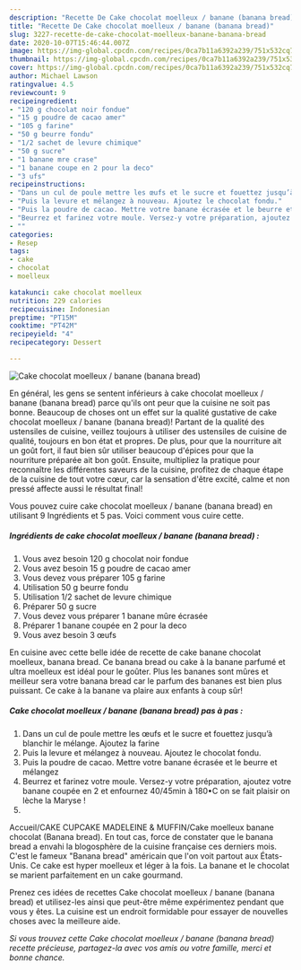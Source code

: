 ```yaml
---
description: "Recette De Cake chocolat moelleux / banane (banana bread)"
title: "Recette De Cake chocolat moelleux / banane (banana bread)"
slug: 3227-recette-de-cake-chocolat-moelleux-banane-banana-bread
date: 2020-10-07T15:46:44.007Z
image: https://img-global.cpcdn.com/recipes/0ca7b11a6392a239/751x532cq70/cake-chocolat-moelleux-banane-banana-bread-photo-principale-de-la-recette.jpg
thumbnail: https://img-global.cpcdn.com/recipes/0ca7b11a6392a239/751x532cq70/cake-chocolat-moelleux-banane-banana-bread-photo-principale-de-la-recette.jpg
cover: https://img-global.cpcdn.com/recipes/0ca7b11a6392a239/751x532cq70/cake-chocolat-moelleux-banane-banana-bread-photo-principale-de-la-recette.jpg
author: Michael Lawson
ratingvalue: 4.5
reviewcount: 9
recipeingredient:
- "120 g chocolat noir fondue"
- "15 g poudre de cacao amer"
- "105 g farine"
- "50 g beurre fondu"
- "1/2 sachet de levure chimique"
- "50 g sucre"
- "1 banane mre crase"
- "1 banane coupe en 2 pour la deco"
- "3 ufs"
recipeinstructions:
- "Dans un cul de poule mettre les œufs et le sucre et fouettez jusqu’à blanchir le mélange. Ajoutez la farine"
- "Puis la levure et mélangez à nouveau. Ajoutez le chocolat fondu."
- "Puis la poudre de cacao. Mettre votre banane écrasée et le beurre et mélangez"
- "Beurrez et farinez votre moule. Versez-y votre préparation, ajoutez votre banane coupée en 2 et enfournez 40/45min à 180•C on se fait plaisir on lèche la Maryse !"
- ""
categories:
- Resep
tags:
- cake
- chocolat
- moelleux

katakunci: cake chocolat moelleux 
nutrition: 229 calories
recipecuisine: Indonesian
preptime: "PT15M"
cooktime: "PT42M"
recipeyield: "4"
recipecategory: Dessert

---
```



![Cake chocolat moelleux / banane (banana bread)](https://img-global.cpcdn.com/recipes/0ca7b11a6392a239/751x532cq70/cake-chocolat-moelleux-banane-banana-bread-photo-principale-de-la-recette.jpg)

En général, les gens se sentent inférieurs à cake chocolat moelleux / banane (banana bread) parce qu'ils ont peur que la cuisine ne soit pas bonne. Beaucoup de choses ont un effet sur la qualité gustative de cake chocolat moelleux / banane (banana bread)! Partant de la qualité des ustensiles de cuisine, veillez toujours à utiliser des ustensiles de cuisine de qualité, toujours en bon état et propres. De plus, pour que la nourriture ait un goût fort, il faut bien sûr utiliser beaucoup d'épices pour que la nourriture préparée ait bon goût. Ensuite, multipliez la pratique pour reconnaître les différentes saveurs de la cuisine, profitez de chaque étape de la cuisine de tout votre cœur, car la sensation d'être excité, calme et non pressé affecte aussi le résultat final!

<!--inarticleads1-->

Vous pouvez cuire cake chocolat moelleux / banane (banana bread) en utilisant 9 Ingrédients et 5 pas. Voici comment vous cuire cette.

##### Ingrédients de cake chocolat moelleux / banane (banana bread) :

1. Vous avez besoin 120 g chocolat noir fondue
1. Vous avez besoin 15 g poudre de cacao amer
1. Vous devez vous préparer 105 g farine
1. Utilisation 50 g beurre fondu
1. Utilisation 1/2 sachet de levure chimique
1. Préparer 50 g sucre
1. Vous devez vous préparer 1 banane mûre écrasée
1. Préparer 1 banane coupée en 2 pour la deco
1. Vous avez besoin 3 œufs


En cuisine avec cette belle idée de recette de cake banane chocolat moelleux, banana bread. Ce banana bread ou cake à la banane parfumé et ultra moelleux est idéal pour le goûter. Plus les bananes sont mûres et meilleur sera votre banana bread car le parfum des bananes est bien plus puissant. Ce cake à la banane va plaire aux enfants à coup sûr! 

<!--inarticleads2-->

##### Cake chocolat moelleux / banane (banana bread) pas à pas :

1. Dans un cul de poule mettre les œufs et le sucre et fouettez jusqu’à blanchir le mélange. Ajoutez la farine
1. Puis la levure et mélangez à nouveau. Ajoutez le chocolat fondu.
1. Puis la poudre de cacao. Mettre votre banane écrasée et le beurre et mélangez
1. Beurrez et farinez votre moule. Versez-y votre préparation, ajoutez votre banane coupée en 2 et enfournez 40/45min à 180•C on se fait plaisir on lèche la Maryse !
1. 


Accueil/CAKE CUPCAKE MADELEINE &amp; MUFFIN/Cake moelleux banane chocolat (Banana bread). En tout cas, force de constater que le banana bread a envahi la blogosphère de la cuisine française ces derniers mois. C&#39;est le fameux &#34;Banana bread&#34; américain que l&#39;on voit partout aux États-Unis. Ce cake est hyper moelleux et léger à la fois. La banane et le chocolat se marient parfaitement en un cake gourmand. 

<!--inarticleads1-->

<p>
Prenez ces idées de recettes Cake chocolat moelleux / banane (banana bread) et utilisez-les ainsi que peut-être même expérimentez pendant que vous y êtes. La cuisine est un endroit formidable pour essayer de nouvelles choses avec la meilleure aide.
</p>

<p>
<i>Si vous trouvez cette Cake chocolat moelleux / banane (banana bread) recette précieuse, partagez-la avec vos amis ou votre famille, merci et bonne chance.</i>
</p>
